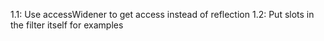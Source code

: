 1.1: Use accessWidener to get access instead of reflection
1.2: Put slots in the filter itself for examples
